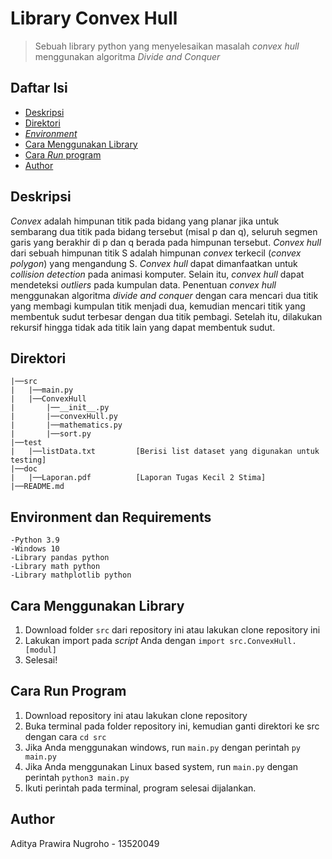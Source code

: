# Library Convex Hull

> Sebuah library python yang menyelesaikan masalah _convex hull_ menggunakan algoritma _Divide and Conquer_

## Daftar Isi
- [Deskripsi](#deskripsi)
- [Direktori](#direktori)
- [_Environment_](#environment)
- [Cara Menggunakan Library](#cara-menggunakan-library)
- [Cara _Run_ program](#cara-run-program)
- [Author](#author)

## Deskripsi
_Convex_ adalah himpunan titik pada bidang yang planar jika untuk sembarang dua titik pada bidang tersebut 
(misal p dan q), seluruh segmen garis yang berakhir di p dan q berada pada himpunan tersebut. _Convex hull_ dari sebuah
himpunan titik S adalah himpunan _convex_ terkecil (_convex polygon_) yang mengandung S. _Convex hull_ dapat
dimanfaatkan untuk _collision detection_ pada animasi komputer. Selain itu, _convex hull_ dapat mendeteksi _outliers_
pada kumpulan data. Penentuan _convex hull_ menggunakan algoritma _divide and conquer_ dengan cara mencari dua titik
yang membagi kumpulan titik menjadi dua, kemudian mencari titik yang membentuk sudut terbesar dengan dua titik pembagi. 
Setelah itu, dilakukan rekursif hingga tidak ada titik lain yang dapat membentuk sudut.

## Direktori
```
|──src
|   |──main.py
|   |──ConvexHull
|       |──__init__.py
|       |──convexHull.py
|       |──mathematics.py
|       |──sort.py
|──test
|   |──listData.txt         [Berisi list dataset yang digunakan untuk testing]
|──doc
|   |──Laporan.pdf          [Laporan Tugas Kecil 2 Stima]
|──README.md
```

## Environment dan Requirements
```
-Python 3.9
-Windows 10
-Library pandas python
-Library math python
-Library mathplotlib python
```

## Cara Menggunakan Library
1. Download folder `src` dari repository ini atau lakukan clone repository ini 
2. Lakukan import pada _script_ Anda dengan `import src.ConvexHull.[modul]`
3. Selesai!

## Cara Run Program
1. Download repository ini atau lakukan clone repository
2. Buka terminal pada folder repository ini, kemudian ganti direktori ke src dengan cara `cd src`
3. Jika Anda menggunakan windows, run `main.py` dengan perintah `py main.py`
4. Jika Anda menggunakan Linux based system, run `main.py` dengan perintah `python3 main.py`
5. Ikuti perintah pada terminal, program selesai dijalankan.

## Author
Aditya Prawira Nugroho - 13520049
